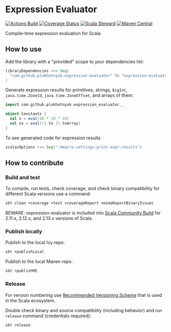 # Expression Evaluator

[![Actions Build](https://github.com/plokhotnyuk/expression-evaluator/workflows/build/badge.svg)](https://github.com/plokhotnyuk/expression-evaluator/actions)
[![Coverage Status](https://coveralls.io/repos/github/plokhotnyuk/expression-evaluator/badge.svg?branch=master)](https://coveralls.io/github/plokhotnyuk/expression-evaluator?branch=master)
[![Scala Steward](https://img.shields.io/badge/Scala_Steward-helping-brightgreen.svg?style=flat&logo=data:image/png;base64,iVBORw0KGgoAAAANSUhEUgAAAA4AAAAQCAMAAAARSr4IAAAAVFBMVEUAAACHjojlOy5NWlrKzcYRKjGFjIbp293YycuLa3pYY2LSqql4f3pCUFTgSjNodYRmcXUsPD/NTTbjRS+2jomhgnzNc223cGvZS0HaSD0XLjbaSjElhIr+AAAAAXRSTlMAQObYZgAAAHlJREFUCNdNyosOwyAIhWHAQS1Vt7a77/3fcxxdmv0xwmckutAR1nkm4ggbyEcg/wWmlGLDAA3oL50xi6fk5ffZ3E2E3QfZDCcCN2YtbEWZt+Drc6u6rlqv7Uk0LdKqqr5rk2UCRXOk0vmQKGfc94nOJyQjouF9H/wCc9gECEYfONoAAAAASUVORK5CYII=)](https://scala-steward.org)
[![Maven Central](https://img.shields.io/badge/maven--central-0.1.3-blue.svg)](https://search.maven.org/search?q=com.github.plokhotnyuk.expression-evaluator)

Compile-time expression evaluation for Scala

## How to use

Add the library with a "provided" scope to your dependencies list:

```sbt
libraryDependencies ++= Seq(
  "com.github.plokhotnyuk.expression-evaluator" %% "expression-evaluator" % "0.1.3" % Provided // required only in compile-time
)
```

Generate expression results for primitives, strings, `BigInt`, `java.time.ZoneId`, `java.time.ZoneOffset`, and arrays of
them:
    
```scala
import com.github.plokhotnyuk.expression_evaluator._

object Constants {
  val x = eval(10 * 10 * 10)
  val xs = eval((1 to 3).toArray)
}
```

To see generated code for expression results

```sbt
scalacOptions ++= Seq("-Xmacro-settings:print-expr-results")
```

## How to contribute

### Build and test

To compile, run tests, check coverage, and check binary compatibility for different Scala versions use a command:

```sh
sbt clean +coverage +test +coverageReport +mimaReportBinaryIssues
```

BEWARE: expression-evaluator is included into [Scala Community Build](https://github.com/scala/community-builds)
for 2.11.x, 2.12.x, and 2.13.x versions of Scala.

### Publish locally

Publish to the local Ivy repo:

```sh
sbt +publishLocal
```

Publish to the local Maven repo:

```sh
sbt +publishM2
```

### Release

For version numbering use [Recommended Versioning Scheme](http://docs.scala-lang.org/overviews/core/binary-compatibility-for-library-authors.html#recommended-versioning-scheme)
that is used in the Scala ecosystem.

Double check binary and source compatibility (including behavior) and run `release` command (credentials required):

```sh
sbt release
```
